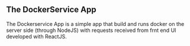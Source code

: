 
## The DockerService App

The Dockerservice App is a simple app that build and runs docker on the server side (through NodeJS) with requests received from frnt end UI developed with 
ReactJS.
